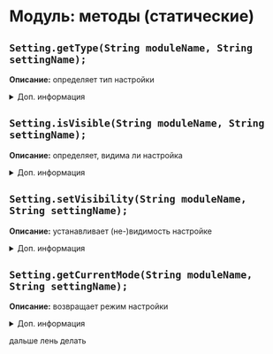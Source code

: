 # Модуль: методы (статические)

## `Setting.getType(String moduleName, String settingName);`
**Описание:** определяет тип настройки
<details>
<summary>Доп. информация</summary>

**Аргументы:**
| Аргумент | Значение |
| -------- | -------- |
| String moduleName | Название модуля |
| String settingName | Название настройки |

**Возвращает:** ``String moduleType``

**Пример:**
```js
module = new Module("DeathCoords", true, false, ModuleCategory.PLAYER);
module.addSetting(new SliderSetting("Delay", [0.0, 0.0, 3.0, 0.1]));

Setting.getType("DeathCoords", "Delay"); // "Slider"
```
</details>

## `Setting.isVisible(String moduleName, String settingName);`
**Описание:** определяет, видима ли настройка
<details>
<summary>Доп. информация</summary>

**Аргументы:**
| Аргумент | Значение |
| -------- | -------- |
| String moduleName | Название модуля |
| String settingName | Название настройки |

**Возвращает:** ``Boolean isVisible``

**Пример:**
```js
Setting.isVisible("FastUnban", "Random"); // false (по умолчанию настройки не видно)
```
</details>

## `Setting.setVisibility(String moduleName, String settingName);`
**Описание:** устанавливает (не-)видимость настройке
<details>
<summary>Доп. информация</summary>

**Аргументы:**
| Аргумент | Значение |
| -------- | -------- |
| String moduleName | Название модуля |
| String settingName | Название настройки |
| Boolean visibility | Видимость настройки |

**Пример:**
```js
Setting.setVisibility("ChestStealer", "Auto close", true); // настройка теперь видима (соответственно, настройка "Close delay" - тоже)
```
</details>

## `Setting.getCurrentMode(String moduleName, String settingName);`
**Описание:** возвращает режим настройки
<details>
<summary>Доп. информация</summary>

**Аргументы:**
| Аргумент | Значение |
| -------- | -------- |
| String moduleName | Название модуля |
| String settingName | Название настройки |

**Примечание:** требует, чтобы тип настройки был ModeSetting

**Пример:**
```js
Setting.getCurrentMode("KillAura", "Mode"); // настройка теперь видима (соответственно, настройка "Close delay" - тоже)
```
</details>

дальше лень делать
